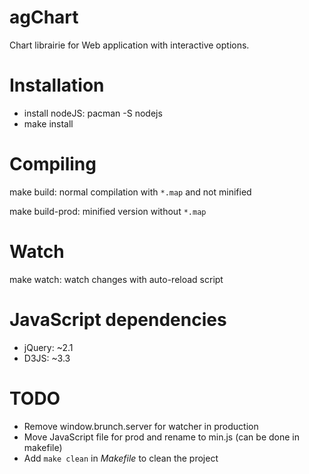agChart
=======
Chart librairie for Web application with interactive options.


Installation
============
* install nodeJS: pacman -S nodejs
* make install


Compiling
=========
make build: normal compilation with `*.map` and not minified

make build-prod: minified version without `*.map`


Watch
=====
make watch: watch changes with auto-reload script


JavaScript dependencies
=======================
* jQuery: ~2.1
* D3JS: ~3.3


TODO
====
* Remove window.brunch.server for watcher in production
* Move JavaScript file for prod and rename to min.js (can be done in makefile)
* Add `make clean` in *Makefile* to clean the project
